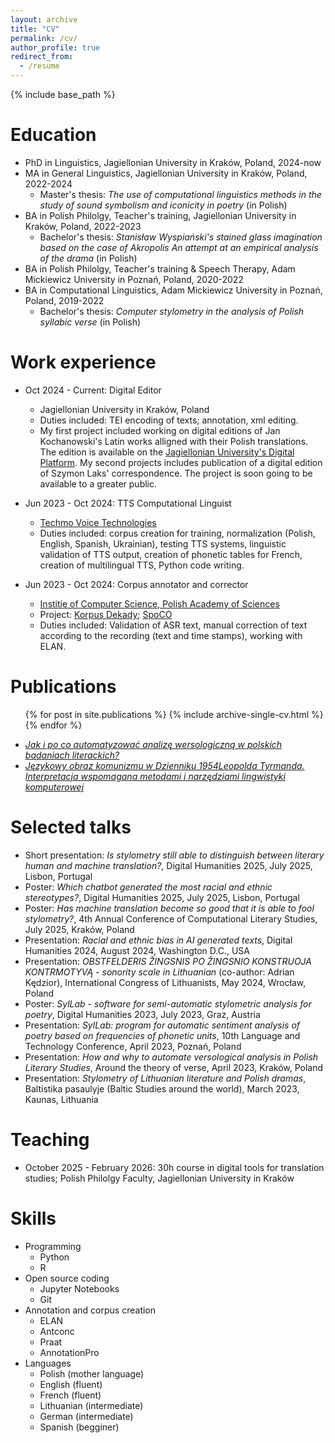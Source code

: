```yaml
---
layout: archive
title: "CV"
permalink: /cv/
author_profile: true
redirect_from:
  - /resume
---
```


{% include base_path %}

Education
======

* PhD in Linguistics, Jagiellonian University in Kraków, Poland, 2024-now
* MA in General Linguistics, Jagiellonian University in Kraków, Poland, 2022-2024
  * Master's thesis: _The use of computational linguistics methods in the study of sound symbolism and iconicity in poetry_ (in Polish)
* BA in Polish Philolgy, Teacher's training, Jagiellonian University in Kraków, Poland, 2022-2023
  * Bachelor's thesis: _Stanisław Wyspiański's stained glass imagination based on the case of Akropolis An attempt at an empirical analysis of the drama_ (in Polish)
* BA in Polish Philolgy, Teacher's training & Speech Therapy, Adam Mickiewicz University in Poznań, Poland, 2020-2022
* BA in Computational Linguistics, Adam Mickiewicz University in Poznań, Poland, 2019-2022
  * Bachelor's thesis: _Computer stylometry in the analysis of Polish syllabic verse_ (in Polish)

Work experience
======

* Oct 2024 - Current: Digital Editor
  * Jagiellonian University in Kraków, Poland
  * Duties included: TEI encoding of texts; annotation, xml editing.
  * My first project included working on digital editions of Jan Kochanowski's Latin works alligned with their Polish translations. The edition is available on the [Jagiellonian University's Digital Platform](https://neolatina.dhlab.uj.edu.pl/home). My second projects includes publication of a digital edition of Szymon Laks' correspondence. The project is soon going to be available to a greater public.

* Jun 2023 - Oct 2024: TTS Computational Linguist
  * [Techmo Voice Technologies](https://techmo.ai/)
  * Duties included: corpus creation for training, normalization (Polish, English, Spanish, Ukrainian), testing TTS systems, linguistic validation of TTS output, creation of phonetic tables for French, creation of multilingual TTS, Python code writing.

* Jun 2023 - Oct 2024: Corpus annotator and corrector
  * [Institie of Computer Science, Polish Academy of Sciences](https://ipipan.waw.pl/en/)
  * Project: [Korpus Dekady](https://korpus-dekady.ipipan.waw.pl/); [SpoCO](https://korpusmowy.ijppan.pl/)
  * Duties included: Validation of ASR text, manual correction of text according to the recording (text and time stamps), working with ELAN.

Publications
======
  <ul>{% for post in site.publications %}
    {% include archive-single-cv.html %}
  {% endfor %}</ul>

* [_Jak i po co automatyzować analizę wersologiczną w polskich badaniach literackich?_](https://studiapoetica.uken.krakow.pl/article/view/10428/10425)
* [_Językowy obraz komunizmu w Dzienniku 1954Leopolda Tyrmanda. Interpretacja wspomagana metodami i narzędziami lingwistyki komputerowej_](https://studiadecultura.uken.krakow.pl/article/view/10871/9815)

Selected talks
======

* Short presentation: _Is stylometry still able to distinguish between literary human and machine translation?_, Digital Humanities 2025, July 2025, Lisbon, Portugal
* Poster: _Which chatbot generated the most racial and ethnic stereotypes?_, Digital Humanities 2025, July 2025, Lisbon, Portugal
* Poster: _Has machine translation become so good that it is able to fool stylometry?_, 4th Annual Conference of Computational Literary Studies, July 2025, Kraków, Poland
* Presentation: _Racial and ethnic bias in AI generated texts_, Digital Humanities 2024, August 2024, Washington D.C., USA
* Presentation: _OBSTFELDERIS ŽINGSNIS PO ŽINGSNIO KONSTRUOJA KONTRMOTYVĄ - sonority scale in Lithuanian_ (co-author: Adrian Kędzior), International Congress of Lithuanists, May 2024, Wrocław, Poland
* Poster: _SylLab - software for semi-automatic stylometric analysis for poetry_, Digital Humanities 2023, July 2023, Graz, Austria
* Presentation: _SylLab: program for automatic sentiment analysis of poetry based on frequencies of phonetic units_, 10th Language and Technology Conference, April 2023, Poznań, Poland
* Presentation: _How and why to automate versological analysis in Polish Literary Studies_, Around the theory of verse, April 2023, Kraków, Poland
* Presentation: _Stylometry of Lithuanian literature and Polish dramas_, Baltistika pasaulyje (Baltic Studies around the world), March 2023, Kaunas, Lithuania

Teaching
======

* October 2025 - February 2026: 30h course in digital tools for translation studies; Polish Philolgy Faculty, Jagiellonian University in Kraków

Skills
======
* Programming
  * Python
  * R
* Open source coding
  * Jupyter Notebooks
  * Git
* Annotation and corpus creation
  * ELAN
  * Antconc
  * Praat
  * AnnotationPro
* Languages
  * Polish (mother language)
  * English (fluent)
  * French (fluent)
  * Lithuanian (intermediate)
  * German (intermediate)
  * Spanish (begginer)
